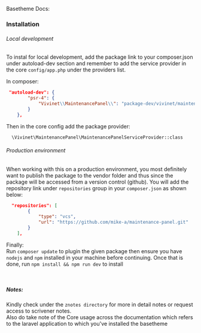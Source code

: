 Basetheme Docs:

### Installation

###### Local development
To instal for local development, add the package link to your composer.json
under autoload-dev section and remember to add the service provider in the core `config/app.php`
under the providers list.

In composer:
```json
 "autoload-dev": {
        "psr-4": {
            "Vivinet\\MaintenancePanel\\": "package-dev/vivinet/maintenance-panel/src"
        }
    },
```
Then in the core config add the package provider:
```
  \Vivinet\MaintenancePanel\MaintenancePanelServiceProvider::class
```

###### Production environment
When working with this on a production environment, you most definitely want to publish
the package to the vendor folder and thus since the package will be accessed from a
version control (github). You will add the repository link under `repositories` group in
your `composer.json` as shown below:
```json
  "repositories": [
        {
            "type": "vcs",
            "url": "https://github.com/mike-a/maintenance-panel.git"
        }
    ],
```

Finally: <br/>
Run `composer update` to plugin the given package then ensure you have `nodejs` and `npm`  installed in your machine 
before continuing. Once that is done, run `npm install && npm run dev` to install

<br/>

##### Notes:
Kindly check under the `znotes directory` for more in detail notes or request access to 
scrivener notes. <br/>
Also do take note of the Core usage across the documentation which refers to the laravel application to 
which you've installed the basetheme
